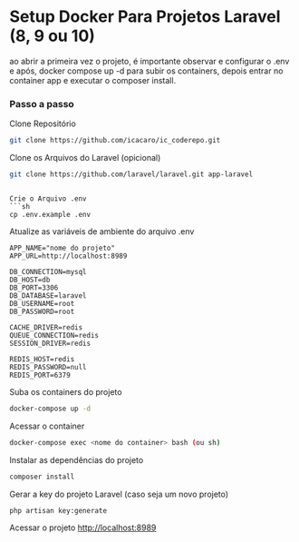 
# Setup Docker Para Projetos Laravel (8, 9 ou 10)
ao abrir a primeira vez o projeto, é importante observar e configurar o .env e após, docker compose up -d para subir os containers, depois entrar no container app e executar o composer install.

### Passo a passo
Clone Repositório
```sh
git clone https://github.com/icacaro/ic_coderepo.git
```

Clone os Arquivos do Laravel (opicional)
```sh
git clone https://github.com/laravel/laravel.git app-laravel
```
```

Crie o Arquivo .env
```sh
cp .env.example .env
```


Atualize as variáveis de ambiente do arquivo .env
```dosini
APP_NAME="nome do projeto"
APP_URL=http://localhost:8989

DB_CONNECTION=mysql
DB_HOST=db
DB_PORT=3306
DB_DATABASE=laravel
DB_USERNAME=root
DB_PASSWORD=root

CACHE_DRIVER=redis
QUEUE_CONNECTION=redis
SESSION_DRIVER=redis

REDIS_HOST=redis
REDIS_PASSWORD=null
REDIS_PORT=6379
```


Suba os containers do projeto
```sh
docker-compose up -d
```


Acessar o container
```sh
docker-compose exec <nome do container> bash (ou sh)
```


Instalar as dependências do projeto
```sh
composer install
```


Gerar a key do projeto Laravel (caso seja um novo projeto)
```sh
php artisan key:generate
```


Acessar o projeto
[http://localhost:8989](http://localhost:8989)

